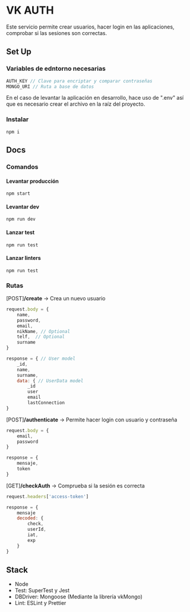 # VK AUTH
Este servicio permite crear usuarios, hacer login en las aplicaciones, comprobar si las sesiones son correctas.

## Set Up
### Variables de edntorno necesarias
```js
AUTH_KEY // Clave para encriptar y comparar contraseñas
MONGO_URI // Ruta a base de datos
```
En el caso de levantar la aplicación en desarrollo, hace uso de ".env" así que es necesario crear el archivo en la raíz del proyecto.

### Instalar  
`npm i`

## Docs

### Comandos

#### Levantar producción
`npm start`

#### Levantar dev
`npm run dev`

#### Lanzar test
`npm run test`

#### Lanzar linters
`npm run test`

### Rutas   
[POST]**/create** -> Crea un nuevo usuario
```js
request.body = {
    name,  
    password,  
    email,  
    nikName, // Optional  
    telf,  // Optional
    surname 
}
```
```js
response = { // User model
    _id,
    name,
    surname,
    data: { // UserData model
        _id
        user
        email
        lastConnection
}
```

[POST]**/authenticate** -> Permite hacer login con usuario y contraseña
```js
request.body = {
    email,
    password
}
```

```js
response = {
    mensaje,
    token
}
```
[GET]**/checkAuth** -> Comprueba si la sesión es correcta
```js
request.headers['access-token']
```

```js
response = {
    mensaje
    decoded: {
        check,
        userId,
        iat,
        exp
    }
}
```

## Stack
- Node
- Test: SuperTest y Jest
- DBDriver: Mongoose (Mediante la librería vkMongo)
- Lint: ESLint y Prettier